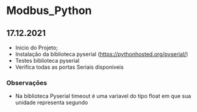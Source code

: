 # Modbus_Python

## 17.12.2021

- Inicio do Projeto; 
- Instalação da biblioteca pyserial  (https://pythonhosted.org/pyserial/)
- Testes biblioteca pyserial
- Verifica todas as portas Seriais disponiveis

### Observações 
- Na biblioteca Pyserial timeout é uma variavel do tipo float em que sua unidade representa segundo 

